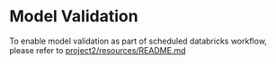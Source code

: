 # Model Validation
To enable model validation as part of scheduled databricks workflow, please refer to [project2/resources/README.md](../resources/README.md)